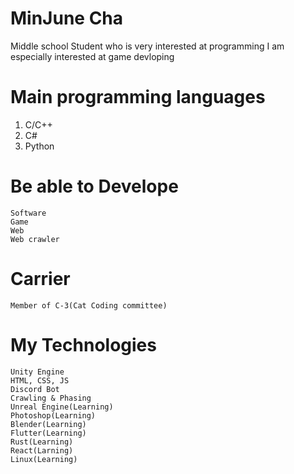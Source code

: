 # MinJune Cha 
Middle school Student who is very interested at programming
I am especially interested at game devloping

# Main programming languages
1. C/C++
2. C#
3. Python


# Be able to Develope
```
Software
Game
Web
Web crawler
```
# Carrier
```
Member of C-3(Cat Coding committee)
```
# My Technologies
```
Unity Engine
HTML, CSS, JS
Discord Bot
Crawling & Phasing
Unreal Engine(Learning)
Photoshop(Learning) 
Blender(Learning)
Flutter(Learning)
Rust(Learning)
React(Larning)
Linux(Learning)











